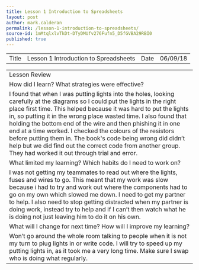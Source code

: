 ```yaml
---
title: Lesson 1 Introduction to Spreadsheets
layout: post
author: mark.calderan
permalink: /lesson-1-introduction-to-spreadsheets/
source-id: 1mMtqlxlvTkDt-DTyDMUfv276Fufn5_D5fGVBA29RBI0
published: true
---
```

<table>
  <tr>
    <td>Title</td>
    <td>Lesson 1 Introduction to Spreadsheets</td>
    <td>Date</td>
    <td>06/09/18</td>
  </tr>
</table>


<table>
  <tr>
    <td>Lesson Review
</td>
  </tr>
  <tr>
    <td>How did I learn? What strategies were effective? </td>
  </tr>
  <tr>
    <td>I found that when I was putting lights into the holes, looking carefully at the diagrams so I could put the lights in the right place first time. This helped because it was hard to put the lights in, so putting it in the wrong place wasted time. I also found that holding the bottom end of the wire and then phishing it in one end at a time worked. I checked the colours of the resistors before putting them in. The book's code being wrong did didn’t help but we did find out the correct code from another group. They had worked it out through trial and error. </td>
  </tr>
  <tr>
    <td>What limited my learning? Which habits do I need to work on? </td>
  </tr>
  <tr>
    <td>I was not getting my teammates to read out where the lights, fuses and wires to go. This meant that my work was slow because i had to try and work out where the components had to go on my own which slowed me down. I need to get my partner to help. I also need to stop getting distracted when my partner is doing work, instead try to help and if I can’t then watch what he is doing not just leaving him to do it on his own.</td>
  </tr>
  <tr>
    <td>What will I change for next time? How will I improve my learning?</td>
  </tr>
  <tr>
    <td>Won’t go around the whole room talking to people when it is not my turn to plug lights in or write code.
I will try to speed up my putting lights in, as it took me a very long time.
Make sure I swap who is doing what regularly.</td>
  </tr>
</table>


